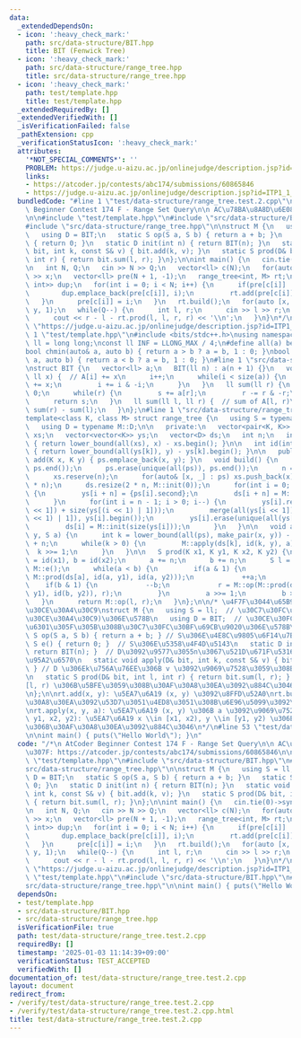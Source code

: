 ```yaml
---
data:
  _extendedDependsOn:
  - icon: ':heavy_check_mark:'
    path: src/data-structure/BIT.hpp
    title: BIT (Fenwick Tree)
  - icon: ':heavy_check_mark:'
    path: src/data-structure/range_tree.hpp
    title: src/data-structure/range_tree.hpp
  - icon: ':heavy_check_mark:'
    path: test/template.hpp
    title: test/template.hpp
  _extendedRequiredBy: []
  _extendedVerifiedWith: []
  _isVerificationFailed: false
  _pathExtension: cpp
  _verificationStatusIcon: ':heavy_check_mark:'
  attributes:
    '*NOT_SPECIAL_COMMENTS*': ''
    PROBLEM: https://judge.u-aizu.ac.jp/onlinejudge/description.jsp?id=ITP1_1_A
    links:
    - https://atcoder.jp/contests/abc174/submissions/60865846
    - https://judge.u-aizu.ac.jp/onlinejudge/description.jsp?id=ITP1_1_A
  bundledCode: "#line 1 \"test/data-structure/range_tree.test.2.cpp\"\n/*\n AtCoder\
    \ Beginner Contest 174 F - Range Set Query\n\n AC\u78BA\u8A8D\u6E08\u307F: https://atcoder.jp/contests/abc174/submissions/60865846\n\
    \n\n#include \"test/template.hpp\"\n#include \"src/data-structure/BIT.hpp\"\n\
    #include \"src/data-structure/range_tree.hpp\"\n\nstruct M {\n   using S = ll;\n\
    \   using D = BIT;\n   static S op(S a, S b) { return a + b; }\n   static S e()\
    \ { return 0; }\n   static D init(int n) { return BIT(n); }\n   static void apply(D&\
    \ bit, int k, const S& v) { bit.add(k, v); }\n   static S prod(D& bit, int l,\
    \ int r) { return bit.sum(l, r); }\n};\n\nint main() {\n   cin.tie(0)->sync_with_stdio(0);\n\
    \n   int N, Q;\n   cin >> N >> Q;\n   vector<ll> c(N);\n   for(auto& x : c) cin\
    \ >> x;\n   vector<ll> pre(N + 1, -1);\n   range_tree<int, M> rt;\n   vector<pair<int,\
    \ int>> dup;\n   for(int i = 0; i < N; i++) {\n      if(pre[c[i]] != -1) {\n \
    \        dup.emplace_back(pre[c[i]], i);\n         rt.add(pre[c[i]], i);\n   \
    \   }\n      pre[c[i]] = i;\n   }\n   rt.build();\n   for(auto [x, y] : dup) rt.apply(x,\
    \ y, 1);\n   while(Q--) {\n      int l, r;\n      cin >> l >> r;\n      l--;\n\
    \      cout << r - l - rt.prod(l, l, r, r) << '\\n';\n   }\n}\n*/\n\n#define PROBLEM\
    \ \"https://judge.u-aizu.ac.jp/onlinejudge/description.jsp?id=ITP1_1_A\"\n#line\
    \ 1 \"test/template.hpp\"\n#include <bits/stdc++.h>\nusing namespace std;\nusing\
    \ ll = long long;\nconst ll INF = LLONG_MAX / 4;\n#define all(a) begin(a), end(a)\n\
    bool chmin(auto& a, auto b) { return a > b ? a = b, 1 : 0; }\nbool chmax(auto&\
    \ a, auto b) { return a < b ? a = b, 1 : 0; }\n#line 1 \"src/data-structure/BIT.hpp\"\
    \nstruct BIT {\n   vector<ll> a;\n   BIT(ll n) : a(n + 1) {}\n   void add(ll i,\
    \ ll x) {  // A[i] += x\n      i++;\n      while(i < size(a)) {\n         a[i]\
    \ += x;\n         i += i & -i;\n      }\n   }\n   ll sum(ll r) {\n      ll s =\
    \ 0;\n      while(r) {\n         s += a[r];\n         r -= r & -r;\n      }\n\
    \      return s;\n   }\n   ll sum(ll l, ll r) {  // sum of A[l, r)\n      return\
    \ sum(r) - sum(l);\n   }\n};\n#line 1 \"src/data-structure/range_tree.hpp\"\n\
    template<class K, class M> struct range_tree {\n   using S = typename M::S;\n\
    \   using D = typename M::D;\n\n   private:\n   vector<pair<K, K>> ps;\n   vector<K>\
    \ xs;\n   vector<vector<K>> ys;\n   vector<D> ds;\n   int n;\n   int id(K x) const\
    \ { return lower_bound(all(xs), x) - xs.begin(); }\n\n   int id(int k, K y) const\
    \ { return lower_bound(all(ys[k]), y) - ys[k].begin(); }\n\n   public:\n   void\
    \ add(K x, K y) { ps.emplace_back(x, y); }\n   void build() {\n      sort(ps.begin(),\
    \ ps.end());\n      ps.erase(unique(all(ps)), ps.end());\n      n = size(ps);\n\
    \      xs.reserve(n);\n      for(auto& [x, _] : ps) xs.push_back(x);\n      ys.resize(2\
    \ * n);\n      ds.resize(2 * n, M::init(0));\n      for(int i = 0; i < n; i++)\
    \ {\n         ys[i + n] = {ps[i].second};\n         ds[i + n] = M::init(1);\n\
    \      }\n      for(int i = n - 1; i > 0; i--) {\n         ys[i].resize(size(ys[i\
    \ << 1]) + size(ys[(i << 1) | 1]));\n         merge(all(ys[i << 1]), all(ys[(i\
    \ << 1) | 1]), ys[i].begin());\n         ys[i].erase(unique(all(ys[i])), ys[i].end());\n\
    \         ds[i] = M::init(size(ys[i]));\n      }\n   }\n\n   void apply(K x, K\
    \ y, S a) {\n      int k = lower_bound(all(ps), make_pair(x, y)) - ps.begin()\
    \ + n;\n      while(k > 0) {\n         M::apply(ds[k], id(k, y), a);\n       \
    \  k >>= 1;\n      }\n   }\n\n   S prod(K x1, K y1, K x2, K y2) {\n      int a\
    \ = id(x1), b = id(x2);\n      a += n;\n      b += n;\n      S l = M::e(), r =\
    \ M::e();\n      while(a < b) {\n         if(a & 1) {\n            l = M::op(l,\
    \ M::prod(ds[a], id(a, y1), id(a, y2)));\n            ++a;\n         }\n     \
    \    if(b & 1) {\n            --b;\n            r = M::op(M::prod(ds[b], id(b,\
    \ y1), id(b, y2)), r);\n         }\n         a >>= 1;\n         b >>= 1;\n   \
    \   }\n      return M::op(l, r);\n   }\n};\n\n/* \u4F7F\u3044\u65B9\n\n// \u30E2\
    \u30CE\u30A4\u30C9\nstruct M {\n   using S = ll;  // \u30C7\u30FC\u30BF(\u30E2\
    \u30CE\u30A4\u30C9)\u306E\u578B\n   using D = BIT;  // \u30CE\u30FC\u30C9\u306B\
    \u6301\u305F\u305B\u308B\u30C7\u30FC\u30BF\u69CB\u9020\u306E\u578B\n   static\
    \ S op(S a, S b) { return a + b; } // S\u306E\u4E8C\u9805\u6F14\u7B97\n   static\
    \ S e() { return 0; }  // S\u306E\u5358\u4F4D\u5143\n   static D init(int n) {\
    \ return BIT(n); }  // D\u3092\u9577\u3055n\u3067\u521D\u671F\u5316\u3059\u308B\
    \u95A2\u6570\n   static void apply(D& bit, int k, const S& v) { bit.add(k, v);\
    \ } // D \u306Ek\u756A\u76EE\u306B v \u3092\u9069\u7528\u3059\u308B\u95A2\u6570\
    \n   static S prod(D& bit, int l, int r) { return bit.sum(l, r); } // D \u306E\
    [l, r) \u306B\u5BFE\u3059\u308B\u30AF\u30A8\u30EA\u3092\u884C\u3046\u95A2\u6570\
    \n};\n\nrt.add(x, y): \u5EA7\u6A19 (x, y) \u3092\u8FFD\u52A0\nrt.build(): \u30AF\
    \u30A8\u30EA\u3092\u53D7\u3051\u4ED8\u3051\u308B\u6E96\u5099\u3092\u3059\u308B\
    \nrt.apply(x, y, a): \u5EA7\u6A19 (x, y) \u306B a \u3092\u9069\u7528\nrt.prod(x1,\
    \ y1, x2, y2): \u5EA7\u6A19 x \\in [x1, x2), y \\in [y1, y2) \u306E\u9818\u57DF\
    \u306B\u30AF\u30A8\u30EA\u3092\u884C\u3046\n*/\n#line 53 \"test/data-structure/range_tree.test.2.cpp\"\
    \n\nint main() { puts(\"Hello World\"); }\n"
  code: "/*\n AtCoder Beginner Contest 174 F - Range Set Query\n\n AC\u78BA\u8A8D\u6E08\
    \u307F: https://atcoder.jp/contests/abc174/submissions/60865846\n\n\n#include\
    \ \"test/template.hpp\"\n#include \"src/data-structure/BIT.hpp\"\n#include \"\
    src/data-structure/range_tree.hpp\"\n\nstruct M {\n   using S = ll;\n   using\
    \ D = BIT;\n   static S op(S a, S b) { return a + b; }\n   static S e() { return\
    \ 0; }\n   static D init(int n) { return BIT(n); }\n   static void apply(D& bit,\
    \ int k, const S& v) { bit.add(k, v); }\n   static S prod(D& bit, int l, int r)\
    \ { return bit.sum(l, r); }\n};\n\nint main() {\n   cin.tie(0)->sync_with_stdio(0);\n\
    \n   int N, Q;\n   cin >> N >> Q;\n   vector<ll> c(N);\n   for(auto& x : c) cin\
    \ >> x;\n   vector<ll> pre(N + 1, -1);\n   range_tree<int, M> rt;\n   vector<pair<int,\
    \ int>> dup;\n   for(int i = 0; i < N; i++) {\n      if(pre[c[i]] != -1) {\n \
    \        dup.emplace_back(pre[c[i]], i);\n         rt.add(pre[c[i]], i);\n   \
    \   }\n      pre[c[i]] = i;\n   }\n   rt.build();\n   for(auto [x, y] : dup) rt.apply(x,\
    \ y, 1);\n   while(Q--) {\n      int l, r;\n      cin >> l >> r;\n      l--;\n\
    \      cout << r - l - rt.prod(l, l, r, r) << '\\n';\n   }\n}\n*/\n\n#define PROBLEM\
    \ \"https://judge.u-aizu.ac.jp/onlinejudge/description.jsp?id=ITP1_1_A\"\n#include\
    \ \"test/template.hpp\"\n#include \"src/data-structure/BIT.hpp\"\n#include \"\
    src/data-structure/range_tree.hpp\"\n\nint main() { puts(\"Hello World\"); }\n"
  dependsOn:
  - test/template.hpp
  - src/data-structure/BIT.hpp
  - src/data-structure/range_tree.hpp
  isVerificationFile: true
  path: test/data-structure/range_tree.test.2.cpp
  requiredBy: []
  timestamp: '2025-01-03 11:14:39+09:00'
  verificationStatus: TEST_ACCEPTED
  verifiedWith: []
documentation_of: test/data-structure/range_tree.test.2.cpp
layout: document
redirect_from:
- /verify/test/data-structure/range_tree.test.2.cpp
- /verify/test/data-structure/range_tree.test.2.cpp.html
title: test/data-structure/range_tree.test.2.cpp
---
```

